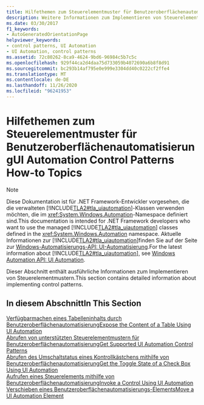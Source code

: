 ```yaml
---
title: Hilfethemen zum Steuerelementmuster für Benutzeroberflächenautomatisierung
description: Weitere Informationen zum Implementieren von Steuerelement Mustern mit Benutzeroberflächen Automatisierung finden Sie unter Links zu Vorgehensweisen.
ms.date: 03/30/2017
f1_keywords:
- AutoGeneratedOrientationPage
helpviewer_keywords:
- control patterns, UI Automation
- UI Automation, control patterns
ms.assetid: 72c80262-8ca9-4624-9bd6-96984c5b7c5c
ms.openlocfilehash: 929f44ca2d4daa75d733059b4072690a6b8f8d91
ms.sourcegitcommit: bc293b14af795e0e999e3304dd40c0222cf2ffe4
ms.translationtype: MT
ms.contentlocale: de-DE
ms.lasthandoff: 11/26/2020
ms.locfileid: "96241953"
---
```

# <a name="ui-automation-control-patterns-how-to-topics"></a><span data-ttu-id="979c8-103">Hilfethemen zum Steuerelementmuster für Benutzeroberflächenautomatisierung</span><span class="sxs-lookup"><span data-stu-id="979c8-103">UI Automation Control Patterns How-to Topics</span></span>

> [!NOTE]
> <span data-ttu-id="979c8-104">Diese Dokumentation ist für .NET Framework-Entwickler vorgesehen, die die verwalteten [!INCLUDE[TLA2#tla_uiautomation](../../../includes/tla2sharptla-uiautomation-md.md)]-Klassen verwenden möchten, die im <xref:System.Windows.Automation>-Namespace definiert sind.</span><span class="sxs-lookup"><span data-stu-id="979c8-104">This documentation is intended for .NET Framework developers who want to use the managed [!INCLUDE[TLA2#tla_uiautomation](../../../includes/tla2sharptla-uiautomation-md.md)] classes defined in the <xref:System.Windows.Automation> namespace.</span></span> <span data-ttu-id="979c8-105">Aktuelle Informationen zur [!INCLUDE[TLA2#tla_uiautomation](../../../includes/tla2sharptla-uiautomation-md.md)]finden Sie auf der Seite zur [Windows-Automatisierungs-API: UI-Automatisierung](/windows/win32/winauto/entry-uiauto-win32).</span><span class="sxs-lookup"><span data-stu-id="979c8-105">For the latest information about [!INCLUDE[TLA2#tla_uiautomation](../../../includes/tla2sharptla-uiautomation-md.md)], see [Windows Automation API: UI Automation](/windows/win32/winauto/entry-uiauto-win32).</span></span>  
  
 <span data-ttu-id="979c8-106">Dieser Abschnitt enthält ausführliche Informationen zum Implementieren von Steuerelementmustern.</span><span class="sxs-lookup"><span data-stu-id="979c8-106">This section contains detailed information about implementing control patterns.</span></span>  
  
## <a name="in-this-section"></a><span data-ttu-id="979c8-107">In diesem Abschnitt</span><span class="sxs-lookup"><span data-stu-id="979c8-107">In This Section</span></span>  

 [<span data-ttu-id="979c8-108">Verfügbarmachen eines Tabelleninhalts durch Benutzeroberflächenautomatisierung</span><span class="sxs-lookup"><span data-stu-id="979c8-108">Expose the Content of a Table Using UI Automation</span></span>](expose-the-content-of-a-table-using-ui-automation.md)  
 [<span data-ttu-id="979c8-109">Abrufen von unterstützten Steuerelementmustern für Benutzeroberflächenautomatisierung</span><span class="sxs-lookup"><span data-stu-id="979c8-109">Get Supported UI Automation Control Patterns</span></span>](get-supported-ui-automation-control-patterns.md)  
 [<span data-ttu-id="979c8-110">Abrufen des Umschaltstatus eines Kontrollkästchens mithilfe von Benutzeroberflächenautomatisierung</span><span class="sxs-lookup"><span data-stu-id="979c8-110">Get the Toggle State of a Check Box Using UI Automation</span></span>](get-the-toggle-state-of-a-check-box-using-ui-automation.md)  
 [<span data-ttu-id="979c8-111">Aufrufen eines Steuerelements mithilfe von Benutzeroberflächenautomatisierung</span><span class="sxs-lookup"><span data-stu-id="979c8-111">Invoke a Control Using UI Automation</span></span>](invoke-a-control-using-ui-automation.md)  
 [<span data-ttu-id="979c8-112">Verschieben eines Benutzeroberflächenautomatisierungs-Elements</span><span class="sxs-lookup"><span data-stu-id="979c8-112">Move a UI Automation Element</span></span>](move-a-ui-automation-element.md)
